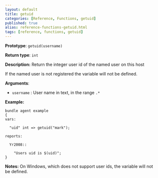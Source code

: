 ```yaml
---
layout: default
title: getuid
categories: [Reference, Functions, getuid]
published: true
alias: reference-functions-getuid.html
tags: [reference, functions, getuid]
---
```


**Prototype**: `getuid(username)`

**Return type**: `int`

**Description:** Return the integer user id of the named user on this host

If the named user is not registered the variable will not be defined.

**Arguments**:

* `username` : User name in text, in the range `.*`

**Example:**

```cf3
bundle agent example
{
vars:

  "uid" int => getuid("mark");

reports:

  Yr2008::

    "Users uid is $(uid)";
}
```
**Notes:**
On Windows, which does not support user ids, the variable will not 
be defined.
